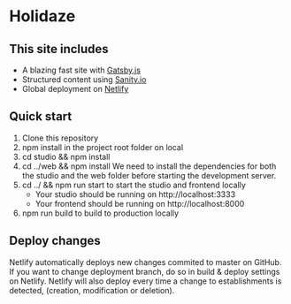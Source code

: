 # Holidaze

## This site includes

- A blazing fast site with [Gatsby.js](https://gatsbyjs.org)
- Structured content using [Sanity.io](https://www.sanity.io)
- Global deployment on [Netlify](https://netlify.com)

## Quick start

1. Clone this repository
2. npm install in the project root folder on local
3. cd studio && npm install
4. cd ../web && npm install We need to install the dependencies for both the studio and the web folder before starting the development server.
5. cd ../ && npm run start to start the studio and frontend locally
   - Your studio should be running on http://localhost:3333
   - Your frontend should be running on http://localhost:8000
6. npm run build to build to production locally

## Deploy changes

Netlify automatically deploys new changes commited to master on GitHub. If you want to change deployment branch, do so in build & deploy settings on Netlify.
Netlify will also deploy every time a change to establishments is detected, (creation, modification or deletion).
